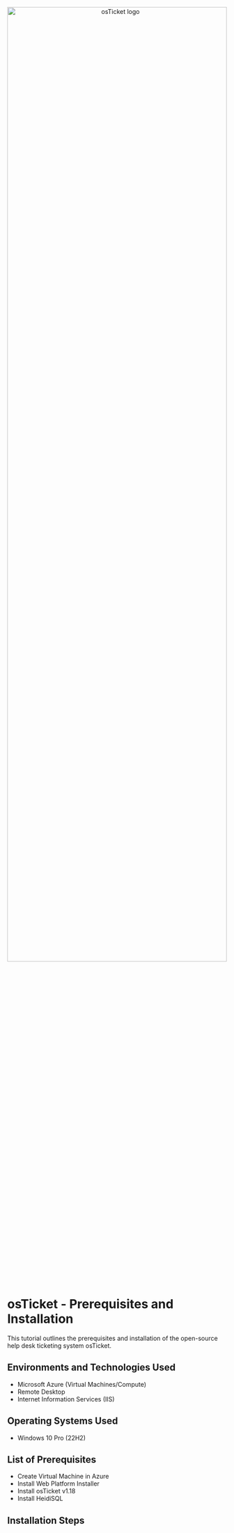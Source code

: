 <p align="center">
<img src="https://i.imgur.com/Clzj7Xs.png" height="75%" width="100%"alt="osTicket logo"/>
</p>

<h1>osTicket - Prerequisites and Installation</h1>
This tutorial outlines the prerequisites and installation of the open-source help desk ticketing system osTicket.<br />

<h2>Environments and Technologies Used</h2>

- Microsoft Azure (Virtual Machines/Compute)
- Remote Desktop
- Internet Information Services (IIS)

<h2>Operating Systems Used </h2>

- Windows 10 Pro</b> (22H2)

<h2>List of Prerequisites</h2>

- Create Virtual Machine in Azure
- Install Web Platform Installer
- Install osTicket v1.18
- Install HeidiSQL

<h2>Installation Steps</h2>
